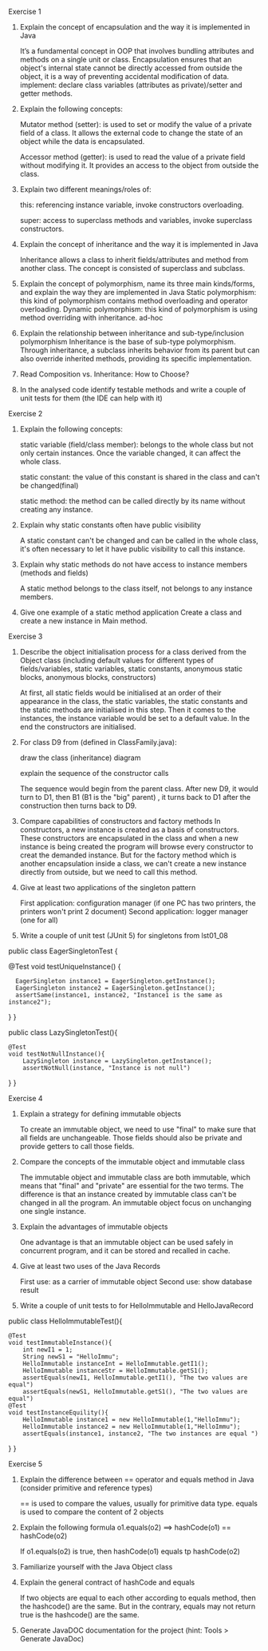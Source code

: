 Exercise 1
1.	Explain the concept of encapsulation and the way it is implemented in Java

      It’s a fundamental concept in OOP that involves bundling attributes and methods on a single unit or class. Encapsulation ensures that an object's internal state cannot be directly accessed from outside the object, it is a way of preventing accidental modification of data.
      implement: declare class variables (attributes as private)/setter and getter methods.
2.	Explain the following concepts:

      Mutator method (setter): is used to set or modify the value of a private field of a class. It allows the external code to change the state of an object while the data is encapsulated.

      Accessor method (getter): is used to read the value of a private field without modifying it. It provides an access to the object from outside the class.
3.	Explain two different meanings/roles of:

      this: referencing instance variable, invoke constructors overloading.

      super: access to superclass methods and variables, invoke superclass constructors.
4.	Explain the concept of inheritance and the way it is implemented in Java

      Inheritance allows a class to inherit fields/attributes and method from another class. The concept is consisted of superclass and subclass.

5.	Explain the concept of polymorphism, name its three main kinds/forms, and explain the way they are implemented in Java
      Static polymorphism: this kind of polymorphism contains method overloading and operator overloading.
      Dynamic polymorphism: this kind of polymorphism is using method overriding with inheritance.
      ad-hoc
6.	Explain the relationship between inheritance and sub-type/inclusion polymorphism
    Inheritance is the base of sub-type polymorphism. Through inheritance, a subclass inherits behavior from its parent but can also override inherited methods, providing its specific implementation.

7.	Read Composition vs. Inheritance: How to Choose?
8.	In the analysed code identify testable methods and write a couple of unit tests for them (the IDE can help with it)

Exercise 2
1. Explain the following concepts:

      static variable (field/class member): belongs to the whole class but not only certain instances. Once the variable changed, it can affect the whole class.

      static constant: the value of this constant is shared in the class and can't be changed(final)

      static method: the method can be called directly by its name without creating any instance.
2. Explain why static constants often have public visibility

    A static constant can't be changed and can be called in the whole class, it's often necessary to let it have public visibility to call this instance.
3. Explain why static methods do not have access to instance members (methods and fields)

    A static method belongs to the class itself, not belongs to any instance members.
4. Give one example of a static method application
    Create a class and create a new instance in Main method.

Exercise 3
1. Describe the object initialisation process for a class derived from the Object class (including default values for different types of fields/variables, static variables, static constants, anonymous static blocks, anonymous blocks, constructors)

   At first, all static fields would be initialised at an order of their appearance in the class, the static variables, the static constants and the static methods are initialised in this step. Then it comes to the instances, the instance variable would be set to a default value. In the end the constructors are initialised.
2. For class D9 from (defined in ClassFamily.java):

   draw the class (inheritance) diagram

   explain the sequence of the constructor calls
        
    The sequence would begin from the parent class. After new D9, it would turn to D1, then B1 (B1 is the "big" parent) , it turns back to D1 after the construction then turns back to D9.
4. Compare capabilities of constructors and factory methods
    In constructors, a new instance is created as a basis of constructors. These constructors are encapsulated in the class and when a new instance is being created the program will browse every constructor to creat the demanded instance. But for the factory method which is another encapsulation inside a class, we can't create a new instance directly from outside, but we need to call this method. 
    
5. Give at least two applications of the singleton pattern

    First application: configuration manager (if one PC has two printers, the printers won't print 2 document)
    Second application: logger manager (one for all)
6. Write a couple of unit test (JUnit 5) for singletons from lst01_08

public class EagerSingletonTest {

   @Test
   void testUniqueInstance() {

      EagerSingleton instance1 = EagerSingleton.getInstance();
      EagerSingleton instance2 = EagerSingleton.getInstance();
      assertSame(instance1, instance2, "Instance1 is the same as instance2");
   }
   }
    
public class LazySingletonTest(){

    @Test
    void testNotNullInstance(){
        LazySingleton instance = LazySingleton.getInstance();
        assertNotNull(instance, "Instance is not null")
    
}
}

Exercise 4
1. Explain a strategy for defining immutable objects

    To create an immutable object, we need to use "final" to make sure that all fields are unchangeable. Those fields should also be private and provide getters to call those fields. 
2. Compare the concepts of the immutable object and immutable class

    The immutable object and immutable class are both immutable, which means that "final" and "private" are essential for the two terms. The difference is that an instance created by immutable class can't be changed in all the program. An immutable object focus on unchanging one single instance. 
3. Explain the advantages of immutable objects

    One advantage is that an immutable object can be used safely in concurrent program, and it can be stored and recalled in cache. 
4. Give at least two uses of the Java Records

    First use: as a carrier of immutable object
    Second use: show database result
5. Write a couple of unit tests to for HelloImmutable and HelloJavaRecord

public class HelloImmutableTest(){

    @Test
    void testImmutableInstance(){
        int newI1 = 1;
        String newS1 = "HelloImmu";
        HelloImmutable instanceInt = HelloImmutable.getI1();
        HelloImmutable instanceStr = HelloImmutable.getS1();
        assertEquals(newI1, HelloImmutable.getI1(), "The two values are equal")
        assertEquals(newS1, HelloImmutable.getS1(), "The two values are equal")
    @Test
    void testInstanceEquility(){
        HelloImmutable instance1 = new HelloImmutable(1,"HelloImmu");
        HelloImmutable instance2 = new HelloImmutable(1,"HelloImmu");
        assertEquals(instance1, instance2, "The two instances are equal ")

}
}


Exercise 5
1. Explain the difference between == operator and equals method in Java (consider primitive and reference types)
    
    == is used to compare the values, usually for primitive data type. equals is used to compare the content of 2 objects
2. Explain the following formula o1.equals(o2) $\implies$ hashCode(o1) == hashCode(o2)

    If o1.equals(o2) is true, then hashCode(o1) equals tp hashCode(o2)
3. Familiarize yourself with the Java Object class

4. Explain the general contract of hashCode and equals
    
    If two objects are equal to each other according to equals method, then the hashcode() are the same. But in the contrary, equals may not return true is the hashcode() are the same.
5. Generate JavaDOC documentation for the project (hint: Tools > Generate JavaDoc)